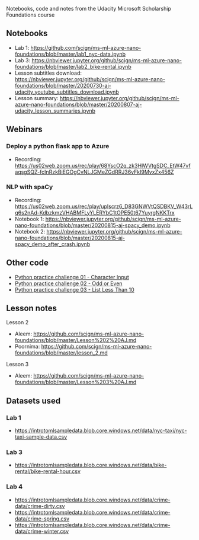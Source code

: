Notebooks, code and notes from the Udacity Microsoft Scholarship Foundations course

## Notebooks
* Lab 1: https://github.com/scign/ms-ml-azure-nano-foundations/blob/master/lab1_nyc-data.ipynb
* Lab 3: https://nbviewer.jupyter.org/github/scign/ms-ml-azure-nano-foundations/blob/master/lab2_bike-rental.ipynb
* Lesson subtitles download: https://nbviewer.jupyter.org/github/scign/ms-ml-azure-nano-foundations/blob/master/20200730-aj-udacity_youtube_subtitles_download.ipynb
* Lesson summary: https://nbviewer.jupyter.org/github/scign/ms-ml-azure-nano-foundations/blob/master/20200807-aj-udacity_lesson_summaries.ipynb

## Webinars
### Deploy a python flask app to Azure
* Recording: https://us02web.zoom.us/rec/play/68YscO2q_zk3HIWVtgSDC_EtW47vfaqsgSQZ-fcInRzkBiEGOgCvNLJGMeZGdRRJ36vFkI9MvxZx456Z
### NLP with spaCy
* Recording: https://us02web.zoom.us/rec/play/upIscrz6_D83GNWVtQSDBKV_W43rLq6s2nAd-KdbzkmzVHABMFLyYLERYbC1tOPE50t67YuyrgNKKTrx
* Notebook 1: https://nbviewer.jupyter.org/github/scign/ms-ml-azure-nano-foundations/blob/master/20200815-aj-spacy_demo.ipynb
* Notebook 2: https://nbviewer.jupyter.org/github/scign/ms-ml-azure-nano-foundations/blob/master/20200815-aj-spacy_demo_after_crash.ipynb

## Other code
* [Python practice challenge 01 - Character Input](https://github.com/scign/ms-ml-azure-nano-foundations/blob/master/PracticePython%2001%20Character%20Input.ipynb)
* [Python practice challenge 02 - Odd or Even](https://github.com/scign/ms-ml-azure-nano-foundations/blob/master/PracticePython%2002%20Odd%20or%20Even.ipynb)
* [Python practice challenge 03 - List Less Than 10](https://github.com/scign/ms-ml-azure-nano-foundations/blob/master/PracticePython%2003%20List%20Less%20Than%20Ten.ipynb)

## Lesson notes
Lesson 2
* Aleem: https://github.com/scign/ms-ml-azure-nano-foundations/blob/master/Lesson%202%20AJ.md
* Poornima: https://github.com/scign/ms-ml-azure-nano-foundations/blob/master/lesson_2.md

Lesson 3
* Aleem: https://github.com/scign/ms-ml-azure-nano-foundations/blob/master/Lesson%203%20AJ.md

## Datasets used
### Lab 1
* https://introtomlsampledata.blob.core.windows.net/data/nyc-taxi/nyc-taxi-sample-data.csv
### Lab 3
* https://introtomlsampledata.blob.core.windows.net/data/bike-rental/bike-rental-hour.csv
### Lab 4
* https://introtomlsampledata.blob.core.windows.net/data/crime-data/crime-dirty.csv
* https://introtomlsampledata.blob.core.windows.net/data/crime-data/crime-spring.csv
* https://introtomlsampledata.blob.core.windows.net/data/crime-data/crime-winter.csv
